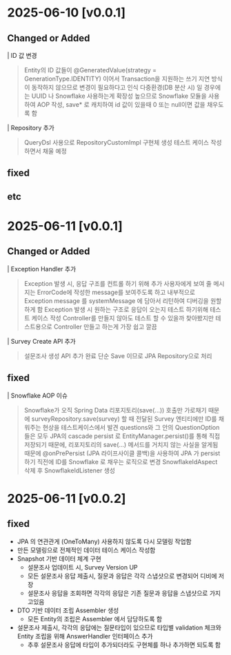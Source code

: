 # 2025-06-10 [v0.0.1]
## Changed or Added
| ID 값 변경
> Entity의 ID 값들이 @GeneratedValue(strategy = GenerationType.IDENTITY) 이어서 
> Transaction을 지원하는 쓰기 지연 방식이 동작하지 않으므로 변경이 필요하다고 인식
> 다중환경(DB 분산 시) 일 경우에는 UUID 나 Snowflake 사용하는게 확장성 높으므로
> Snowflake 모듈을 사용하여 AOP 작성, save* 로 캐치하여 id 값이 있을때 0 또는 null이면 값을 채우도록 함

| Repository 추가 
> QueryDsl 사용으로 RepositoryCustomImpl 구현체 생성
> 테스트 케이스 작성하면서 채울 예정

## fixed


## etc

# 2025-06-11 [v0.0.1]
## Changed or Added
| Exception Handler 추가
> Exception 발생 시, 응답 구조를 컨트롤 하기 위해 추가
> 사용자에게 보여 줄 메시지는 ErrorCode에 작성한 message를 보여주도록 하고
> 내부적으로 Exception message 를 systemMessage 에 담아서 리턴하여 디버깅을 원할하게 함
> Exception 발생 시 원하는 구조로 응답이 오는지 테스트 하기위해 테스트 케이스 작성
> Controller를 만들지 않아도 테스트 할 수 있을까 찾아봤지만 테스트용으로 Controller 만들고 하는게 가장 쉽고 깔끔

| Survey Create API 추가
> 설문조사 생성 API 추가 완료
> 단순 Save 이므로 JPA Repository으로 처리 

## fixed
| Snowflake AOP 이슈 
> Snowflake가 오직 Spring Data 리포지토리(save(...)) 호출만 가로채기 때문에
> surveyRepository.save(survey) 할 때 전달된 Survey 엔티티에만 ID를 채워주는 현상을 테스트케이스에서 발견
> questions와 그 안의 QuestionOption들은 모두 JPA의 cascade persist 로 
> EntityManager.persist()를 통해 직접 저장되기 때문에, 리포지토리의 save(...) 메서드를 거치지 않는 사실을 알게됨
> 때문에 @onPrePersist (JPA 라이프사이클 콜백)을 사용하여 JPA 가 persist 하기 직전에 ID를 Snowflake 로 채우는 로직으로 변경
> SnowflakeIdAspect 삭제 후 SnowflakeIdListener 생성


# 2025-06-11 [v0.0.2]
## fixed
- JPA 의 연관관게 (OneToMany) 사용하지 않도록 다시 모델링 작업함
- 만든 모델링으로 전체적인 데이터 테이스 케이스 작성함
- Snapshot 기반 데이터 체계 구현
  - 설문조사 업데이트 시, Survey Version UP
  - 모든 설문조사 응답 제출시, 질문과 응답은 각각 스냅샷으로 변경되어 디비에 저장
  - 설문조사 응답을 조회하면 각각의 응답은 기존 질문과 응답을 스냅샷으로 가지고있음
- DTO 기반 데이터 조립 Assembler 생성
  - 모든 Entity의 조립은 Assembler 에서 담당하도록 함
- 설문조사 제출시, 각각의 응답에는 질문타입이 있으므로 타입별 validation 체크와 Entity 조립을 위해 AnswerHandler 인터페이스 추가
  - 추후 설문조사 응답에 타입이 추가되더라도 구현체를 하나 추가하면 되도록 함
